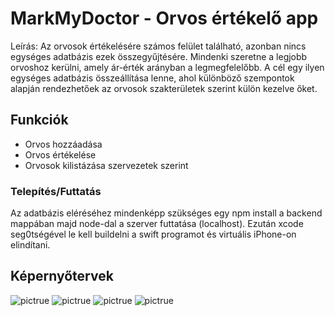  # MarkMyDoctor - Orvos értékelő app
 Leírás:
 Az orvosok értékelésére számos felület található, azonban nincs egységes adatbázis ezek összegyűjtésére. Mindenki szeretne a legjobb orvoshoz kerülni, amely ár-érték arányban a legmegfelelőbb. A cél egy ilyen egységes adatbázis összeállítása lenne, ahol különböző szempontok alapján rendezhetőek az orvosok szakterületek szerint külön kezelve őket.

 ## Funkciók
 * Orvos hozzáadása
 * Orvos értékelése
 * Orvosok kilistázása szervezetek szerint

### Telepítés/Futtatás
Az adatbázis eléréséhez mindenképp szükséges egy npm install a backend mappában majd node-dal a szerver futtatása (localhost). Ezután xcode seg0tségével le kell buildelni a swift programot és virtuális iPhone-on elindítani.

## Képernyőtervek
![pictrue](images/1.png) ![pictrue](images/2.png)
![pictrue](images/3.png) ![pictrue](images/4.png)

